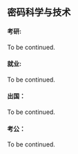## 密码科学与技术

#### 考研:

To be continued.

#### 就业:

To be continued.

#### 出国：

To be continued.

#### 考公：

To be continued.
